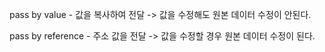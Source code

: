 pass by value - 값을 복사하여 전달 -> 값을 수정해도 원본 데이터 수정이 안된다.

pass by reference - 주소 값을 전달 -> 값을 수정할 경우 원본 데이터 수정이 된다.

